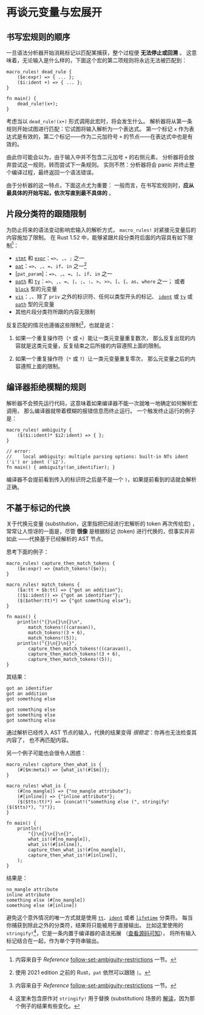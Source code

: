 # 再谈元变量与宏展开

## 书写宏规则的顺序

一旦语法分析器开始消耗标记以匹配某捕获，整个过程便 **无法停止或回溯** 。
这意味着，无论输入是什么样的，下面这个宏的第二项规则将永远无法被匹配到：

```rust,editable
macro_rules! dead_rule {
    ($e:expr) => { ... };
    ($i:ident +) => { ... };
}

fn main() {
    dead_rule!(x+);
}
```

考虑当以 `dead_rule!(x+)` 形式调用此宏时，将会发生什么。
解析器将从第一条规则开始试图进行匹配：它试图将输入解析为一个表达式。
第一个标记 `x` 作为表达式是有效的，第二个标记——作为二元加符号 `+` 的节点——在表达式中也是有效的。

由此你可能会以为，由于输入中并不包含二元加号 `+` 的右侧元素，
分析器将会放弃尝试这一规则，转而尝试下一条规则。
实则不然：分析器将会 panic 并终止整个编译过程，最终返回一个语法错误。

由于分析器的这一特点，下面这点尤为重要：
一般而言，在书写宏规则时，**应从最具体的开始写起，依次写直到最不具体的** 。

## 片段分类符的跟随限制

为防止将来的语法变动影响宏输入的解析方式，
`macro_rules!` 对紧接元变量后的内容施加了限制。
在 Rust 1.52 中，能够紧跟片段分类符后面的内容具有如下限制[^Follow-set Ambiguity Restrictions]：

* [`stmt`] 和 [`expr`]：`=>`、`,`、`;` 之一
* [`pat`]：`=>`、`,`、`=`、`if`、`in` 之一[^pat-edition]
* [`pat_param`]：`=>`、`,`、`=`、`|`、`if`、`in` 之一
* [`path`] 和 [`ty`]：`=>`、`,`、`=`、`|`、`;`、`:`、`>`、`>>`、`[`、`{`、`as`、`where` 之一；
或者 [`block`] 型的元变量
* [`vis`]：`,`、除了 `priv` 之外的标识符、任何以类型开头的标记、
[`ident`] 或 [`ty`] 或 [`path`] 型的元变量
* 其他片段分类符所跟的内容无限制

[^pat-edition]: 使用 2021 edition 之前的 Rust，`pat` 依然可以跟随 `|`。

反复匹配的情况也遵循这些限制[^Follow-set Ambiguity Restrictions]，也就是说：

1. 如果一个重复操作符（`*` 或 `+`）能让一类元变量重复数次，
那么反复出现的内容就是这类元变量，反复结束之后所接的内容遵照上面的限制。

2. 如果一个重复操作符（`*` 或 `?`）让一类元变量重复零次，
那么元变量之后的内容遵照上面的限制。

[^Follow-set Ambiguity Restrictions]: 内容来自于 *Reference* 
[follow-set-ambiguity-restrictions](https://doc.rust-lang.org/reference/macros-by-example.html#follow-set-ambiguity-restrictions) 一节。

## 编译器拒绝模糊的规则

解析器不会预先运行代码，这意味着如果编译器不能一次就唯一地确定如何解析宏调用，
那么编译器就带着模糊的报错信息而终止运行。
一个触发终止运行的例子是：

```rust,editable
macro_rules! ambiguity {
    ($($i:ident)* $i2:ident) => { };
}

// error:
//    local ambiguity: multiple parsing options: built-in NTs ident ('i') or ident ('i2').
fn main() { ambiguity!(an_identifier); }
```

编译器不会提前看到传入的标识符之后是不是一个 `)`，如果提前看到的话就会解析正确。

## 不基于标记的代换

关于代换元变量 (substitution，这里指把已经进行宏解析的 token 再次传给宏) ，
常常让人惊讶的一面是，尽管 **很像** 是根据标记 (token) 进行代换的，但事实并非如此
——代换基于已经解析的 AST 节点。

思考下面的例子：

```rust,editable
macro_rules! capture_then_match_tokens {
    ($e:expr) => {match_tokens!($e)};
}

macro_rules! match_tokens {
    ($a:tt + $b:tt) => {"got an addition"};
    (($i:ident)) => {"got an identifier"};
    ($($other:tt)*) => {"got something else"};
}

fn main() {
    println!("{}\n{}\n{}\n",
        match_tokens!((caravan)),
        match_tokens!(3 + 6),
        match_tokens!(5));
    println!("{}\n{}\n{}",
        capture_then_match_tokens!((caravan)),
        capture_then_match_tokens!(3 + 6),
        capture_then_match_tokens!(5));
}
```

其结果：

```text
got an identifier
got an addition
got something else

got something else
got something else
got something else
```

通过解析已经传入 AST 节点的输入，代换的结果变得 *很稳定*：你再也无法检查其内容了，
也不再匹配内容。

另一个例子可能也会很令人困惑：

```rust,editable
macro_rules! capture_then_what_is {
    (#[$m:meta]) => {what_is!(#[$m])};
}

macro_rules! what_is {
    (#[no_mangle]) => {"no_mangle attribute"};
    (#[inline]) => {"inline attribute"};
    ($($tts:tt)*) => {concat!("something else (", stringify!($($tts)*), ")")};
}

fn main() {
    println!(
        "{}\n{}\n{}\n{}",
        what_is!(#[no_mangle]),
        what_is!(#[inline]),
        capture_then_what_is!(#[no_mangle]),
        capture_then_what_is!(#[inline]),
    );
}
```

结果是：

```text
no_mangle attribute
inline attribute
something else (#[no_mangle])
something else (#[inline])
```

避免这个意外情况的唯一方式就是使用 [`tt`]、[`ident`] 或者 [`lifetime`] 分类符。
每当你捕获到除此之外的分类符，结果将只能被用于直接输出。
比如这里使用的 `stringify!`[^stringify]，它是一条内置于编译器的语法拓展
（[查看源码可知](https://doc.rust-lang.org/src/core/macros/mod.rs.html#974-978)），
将所有输入标记结合在一起，作为单个字符串输出。


[`item`]:./fragment-specifiers.html#item
[`block`]:./fragment-specifiers.html#block
[`stmt`]:./fragment-specifiers.html#stmt
[`pat`]:./fragment-specifiers.html#pat
[`expr`]:./fragment-specifiers.html#expr
[`ty`]:./fragment-specifiers.html#ty
[`ident`]:./fragment-specifiers.html#ident
[`path`]:./fragment-specifiers.html#path
[`tt`]:./fragment-specifiers.html#tt
[`meta`]:./fragment-specifiers.html#meta
[`lifetime`]:./fragment-specifiers.html#lifetime
[`vis`]:./fragment-specifiers.html#vis
[`literal`]:./fragment-specifiers.html#literal


[^stringify]:这里未包含原作对 `stringify!` 用于替换 (substitution) 场景的 [解读](https://danielkeep.github.io/tlborm/book/mbe-min-captures-and-expansion-redux.html)，因为那个例子的结果有些变化。
